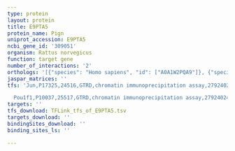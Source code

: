 ```yaml
---
type: protein
layout: protein
title: E9PTA5
protein_name: Pign
uniprot_accession: E9PTA5
ncbi_gene_id: '309051'
organism: Rattus norvegicus
function: target gene
number_of_interactions: '2'
orthologs: '[{"species": "Homo sapiens", "id": ["A0A1W2PQA9"]}, {"species": "Danio rerio", "id": ["<a href=\"/protein/e7exw2\">E7EXW2</a>"]}, {"species": "Mus musculus", "id": ["<a href=\"/protein/g3x9f1\">G3X9F1</a>"]}, {"species": "Caenorhabditis elegans", "id": ["<a href=\"/protein/g4snp0\">G4SNP0</a>"]}, {"species": "Saccharomyces cerevisiae", "id": ["<a href=\"/protein/p36051\">P36051</a>"]}]'
jaspar_matrices: ''
tfs: 'Jun,P17325,24516,GTRD,chromatin immunoprecipitation assay,27924024%5Buid%5D,No

  Pou1f1,P10037,25517,GTRD,chromatin immunoprecipitation assay,27924024%5Buid%5D,No'
targets: ''
tfs_download: TFLink_tfs_of_E9PTA5.tsv
targets_download: ''
bindingSites_download: ''
binding_sites_ls: ''

---
```

